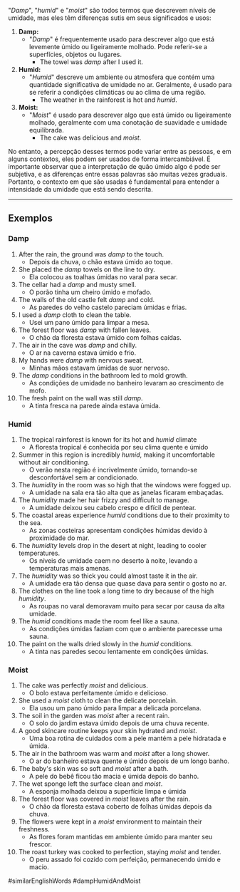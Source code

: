 "*Damp*", "*humid*" e "*moist*" são todos termos que descrevem níveis de umidade, mas eles têm diferenças sutis em seus significados e usos:

1. **Damp:**
	- "*Damp*" é frequentemente usado para descrever algo que está levemente úmido ou ligeiramente molhado. Pode referir-se a superfícies, objetos ou lugares.
		- The towel was *damp* after I used it.
2. **Humid:**
	- "*Humid*" descreve um ambiente ou atmosfera que contém uma quantidade significativa de umidade no ar. Geralmente, é usado para se referir a condições climáticas ou ao clima de uma região.
		- The weather in the rainforest is hot and *humid*.
3. **Moist:** 
	- "*Moist*" é usado para descrever algo que está úmido ou ligeiramente molhado, geralmente com uma conotação de suavidade e umidade equilibrada.
		- The cake was delicious and *moist*.

No entanto, a percepção desses termos pode variar entre as pessoas, e em alguns contextos, eles podem ser usados de forma intercambiável. É importante observar que a interpretação de quão úmido algo é pode ser subjetiva, e as diferenças entre essas palavras são muitas vezes graduais. Portanto, o contexto em que são usadas é fundamental para entender a intensidade da umidade que está sendo descrita.

---

## Exemplos

### Damp 
1. After the rain, the ground was *damp* to the touch.
	- Depois da chuva, o chão estava úmido ao toque.
2. She placed the *damp* towels on the line to dry.
	- Ela colocou as toalhas úmidas no varal para secar.
3. The cellar had a *damp* and musty smell.
	- O porão tinha um cheiro úmido e mofado.
4. The walls of the old castle felt *damp* and cold.
	- As paredes do velho castelo pareciam úmidas e frias.
5. I used a *damp* cloth to clean the table.
	- Usei um pano úmido para limpar a mesa.
6. The forest floor was *damp* with fallen leaves.
	- O chão da floresta estava úmido com folhas caídas.
7. The air in the cave was *damp* and chilly.
	- O ar na caverna estava úmido e frio.
8. My hands were *damp* with nervous sweat.
	- Minhas mãos estavam úmidas de suor nervoso.
9. The *damp* conditions in the bathroom led to mold growth.
	- As condições de umidade no banheiro levaram ao crescimento de mofo.
10. The fresh paint on the wall was still *damp*.
	- A tinta fresca na parede ainda estava úmida.

### Humid
1. The tropical rainforest is known for its hot and *humid* climate
	- A floresta tropical é conhecida por seu clima quente e úmido
2. Summer in this region is incredibly *humid*, making it uncomfortable without air conditioning.
	- O verão nesta região é incrivelmente úmido, tornando-se desconfortável sem ar condicionado.
3. The *humidity* in the room was so high that the windows were fogged up.
	- A umidade na sala era tão alta que as janelas ficaram embaçadas.
4. The *humidity* made her hair frizzy and difficult to manage.
	- A umidade deixou seu cabelo crespo e difícil de pentear.
5. The coastal areas experience *humid* conditions due to their proximity to the sea.
	- As zonas costeiras apresentam condições húmidas devido à proximidade do mar.
6. The *humidity* levels drop in the desert at night, leading to cooler temperatures.
	- Os níveis de umidade caem no deserto à noite, levando a temperaturas mais amenas.
7. The *humidity* was so thick you could almost taste it in the air.
	- A umidade era tão densa que quase dava para sentir o gosto no ar.
8. The clothes on the line took a long time to dry because of the high *humidity*.
	- As roupas no varal demoravam muito para secar por causa da alta umidade.
9. The *humid* conditions made the room feel like a sauna.
	- As condições úmidas faziam com que o ambiente parecesse uma sauna.
10. The paint on the walls dried slowly in the *humid* conditions.
	- A tinta nas paredes secou lentamente em condições úmidas.

### Moist
1. The cake was perfectly *moist* and delicious.
	- O bolo estava perfeitamente úmido e delicioso.
2. She used a *moist* cloth to clean the delicate porcelain.
	- Ela usou um pano úmido para limpar a delicada porcelana.
3. The soil in the garden was *moist* after a recent rain.
	- O solo do jardim estava úmido depois de uma chuva recente.
4. A good skincare routine keeps your skin hydrated and *moist*.
	- Uma boa rotina de cuidados com a pele mantém a pele hidratada e úmida.
5. The air in the bathroom was warm and *moist* after a long shower.
	- O ar do banheiro estava quente e úmido depois de um longo banho.
6. The baby's skin was so soft and *moist* after a bath.
	- A pele do bebê ficou tão macia e úmida depois do banho.
7. The wet sponge left the surface clean and *moist*.
	- A esponja molhada deixou a superfície limpa e úmida
8. The forest floor was covered in *moist* leaves after the rain.
	- O chão da floresta estava coberto de folhas úmidas depois da chuva.
9. The flowers were kept in a *moist* environment to maintain their freshness.
	- As flores foram mantidas em ambiente úmido para manter seu frescor.
10. The roast turkey was cooked to perfection, staying *moist* and tender.
	- O peru assado foi cozido com perfeição, permanecendo úmido e macio.

#similarEnglishWords 
#dampHumidAndMoist